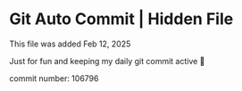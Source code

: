 # Git Auto Commit | Hidden File

This file was added Feb 12, 2025

Just for fun and keeping my daily git commit active 🤪

commit number: 106796

